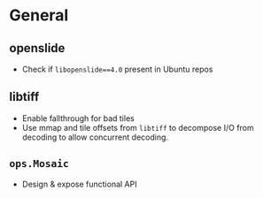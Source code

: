 # General

## openslide

- Check if `libopenslide==4.0` present in Ubuntu repos

## libtiff

- Enable fallthrough for bad tiles
- Use mmap and tile offsets from `libtiff` to decompose I/O from decoding to allow concurrent decoding.

## `ops.Mosaic`

- Design & expose functional API
